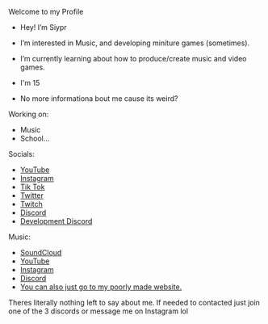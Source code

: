 Welcome to my Profile
- Hey! I’m Siypr
- I’m interested in Music, and developing miniture games (sometimes).
- I’m currently learning about how to produce/create music and video games.

- I'm 15
- No more informationa bout me cause its weird?

Working on:
- Music
- School...

Socials:
- [YouTube](https://youtube.com/siypr)
- [Instagram](https://instagram.com/siypryt)
- [Tik Tok](https://tiktok.com/@siypr)
- [Twitter](https://twitter.com/siypr)
- [Twitch](https://twitch.tv/siypryt)
- [Discord](https://discord.gg/fSfuW4AS3B)
- [Development Discord](https://discord.gg/Mth2uQS)

Music:
- [SoundCloud](https://soundcloud.com/imrainclouds)
- [YouTube](https://youtube.com/@imrainclouds)
- [Instagram](https://instagram.com/im.rain.clouds)
- [Discord](https://discord.gg/rdhvS48wUK)
- [You can also just go to my poorly made website.](https://siypryt.github.io/audioplayer.html)

Theres literally nothing left to say about me. If needed to contacted just join one of the 3 discords or message me on Instagram lol
